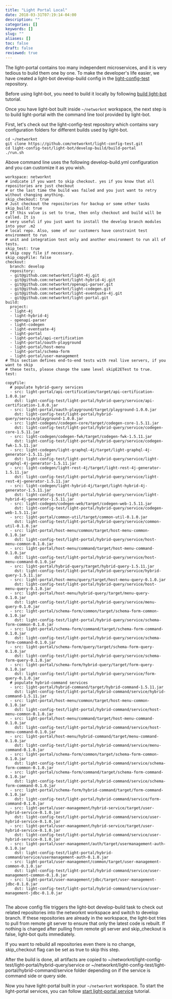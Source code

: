 ```yaml
---
title: "Light Portal Local"
date: 2018-03-31T07:19:14-04:00
description: ""
categories: []
keywords: []
slug: ""
aliases: []
toc: false
draft: false
reviewed: true
---
```


The light-portal contains too many independent microservices, and it is very tedious to build them one by one. To make the developer's life easier, we have created a light-bot develop-build config in the [light-config-test][] repository.

Before using light-bot, you need to build it locally by following [build light-bot][] tutorial. 

Once you have light-bot built inside `~/networknt` workspace, the next step is to build light-portal with the command line tool provided by light-bot. 

First, let's check out the light-config-test repository which contains vary configuration folders for different builds used by light-bot.

```
cd ~/networknt
git clone https://github.com/networknt/light-config-test.git
cd light-config-test/light-bot/develop-build/build-portal
./run.sh
```


Above command line uses the following develop-build.yml configuration and you can customize it as you wish.

```
workspace: networknt
# indicate if you want to skip checkout. yes if you know that all repositories are just checkout
# or the last time the build was failed and you just want to retry without changing anything.
skip_checkout: true
# Just checkout the repositories for backup or some other tasks
skip_build: true
# If this value is set to true, then only checkout and build will be called. It is
# very useful if you just want to install the develop branch modules into your .m2
# local repo. Also, some of our customers have constraint test environment to run
# unit and integration test only and another environment to run all of tests.
skip_test: true
# skip copy file if necessary.
skip_copyFile: false
checkout:
  branch: develop
  repository:
  - git@github.com:networknt/light-4j.git
  - git@github.com:networknt/light-hybrid-4j.git
  - git@github.com:networknt/openapi-parser.git
  - git@github.com:networknt/light-codegen.git
  - git@github.com:networknt/light-eventuate-4j.git
  - git@github.com:networknt/light-portal.git
build:
  project:
  - light-4j
  - light-hybrid-4j
  - openapi-parser
  - light-codegen
  - light-eventuate-4j
  - light-portal
  - light-portal/api-certification
  - light-portal/oauth-playground
  - light-portal/host-menu
  - light-portal/schema-form
  - light-portal/user-management
# This section defines end-to-end tests with real live servers, if you want to skip
# these tests, please change the same level skipE2ETest to true.
test:

copyFile:
  # populate hybrid-query services
  - src: light-portal/api-certification/target/api-certification-1.0.0.jar
    dst: light-config-test/light-portal/hybrid-query/service/api-certification-1.0.0.jar
  - src: light-portal/oauth-playground/target/playground-1.0.0.jar
    dst: light-config-test/light-portal/hybrid-query/service/playground-1.0.0.jar
  - src: light-codegen//codegen-core/target/codegen-core-1.5.11.jar
    dst: light-config-test/light-portal/hybrid-query/service/codegen-core-1.5.11.jar
  - src: light-codegen/codegen-fwk/target/codegen-fwk-1.5.11.jar
    dst: light-config-test/light-portal/hybrid-query/service/codegen-fwk-1.5.11.jar
  - src: light-codegen/light-graphql-4j/target/light-graphql-4j-generator-1.5.11.jar
    dst: light-config-test/light-portal/hybrid-query/service/light-graphql-4j-generator-1.5.11.jar
  - src: light-codegen/light-rest-4j/target/light-rest-4j-generator-1.5.11.jar
    dst: light-config-test/light-portal/hybrid-query/service/light-rest-4j-generator-1.5.11.jar
  - src: light-codegen/light-hybrid-4j/target/light-hybrid-4j-generator-1.5.11.jar
    dst: light-config-test/light-portal/hybrid-query/service/light-hybrid-4j-generator-1.5.11.jar
  - src: light-codegen/codegen-web/target/codegen-web-1.5.11.jar
    dst: light-config-test/light-portal/hybrid-query/service/codegen-web-1.5.11.jar
  - src: light-portal/common-util/target/common-util-0.1.0.jar
    dst: light-config-test/light-portal/hybrid-query/service/common-util-0.1.0.jar
  - src: light-portal/host-menu/common/target/host-menu-common-0.1.0.jar
    dst: light-config-test/light-portal/hybrid-query/service/host-menu-common-0.1.0.jar
  - src: light-portal/host-menu/command/target/host-menu-command-0.1.0.jar
    dst: light-config-test/light-portal/hybrid-query/service/host-menu-command-0.1.0.jar
  - src: light-portal/hybrid-query/target/hybrid-query-1.5.11.jar
    dst: light-config-test/light-portal/hybrid-query/service/hybrid-query-1.5.11.jar
  - src: light-portal/host-menu/query/target/host-menu-query-0.1.0.jar
    dst: light-config-test/light-portal/hybrid-query/service/host-menu-query-0.1.0.jar
  - src: light-portal/host-menu/hybrid-query/target/menu-query-0.1.0.jar
    dst: light-config-test/light-portal/hybrid-query/service/menu-query-0.1.0.jar
  - src: light-portal/schema-form/common/target/schema-form-common-0.1.0.jar
    dst: light-config-test/light-portal/hybrid-query/service/schema-form-common-0.1.0.jar
  - src: light-portal/schema-form/command/target/schema-form-command-0.1.0.jar
    dst: light-config-test/light-portal/hybrid-query/service/schema-form-command-0.1.0.jar
  - src: light-portal/schema-form/query/target/schema-form-query-0.1.0.jar
    dst: light-config-test/light-portal/hybrid-query/service/schema-form-query-0.1.0.jar
  - src: light-portal/schema-form/hybrid-query/target/form-query-0.1.0.jar
    dst: light-config-test/light-portal/hybrid-query/service/form-query-0.1.0.jar
  # populate hybrid-command services
  - src: light-portal/hybrid-command/target/hybrid-command-1.5.11.jar
    dst: light-config-test/light-portal/hybrid-command/service/hybrid-command-1.5.11.jar
  - src: light-portal/host-menu/common/target/host-menu-common-0.1.0.jar
    dst: light-config-test/light-portal/hybrid-command/service/host-menu-common-0.1.0.jar
  - src: light-portal/host-menu/command/target/host-menu-command-0.1.0.jar
    dst: light-config-test/light-portal/hybrid-command/service/host-menu-command-0.1.0.jar
  - src: light-portal/host-menu/hybrid-command/target/menu-command-0.1.0.jar
    dst: light-config-test/light-portal/hybrid-command/service/menu-command-0.1.0.jar
  - src: light-portal/schema-form/common/target/schema-form-common-0.1.0.jar
    dst: light-config-test/light-portal/hybrid-command/service/schema-form-common-0.1.0.jar
  - src: light-portal/schema-form/command/target/schema-form-command-0.1.0.jar
    dst: light-config-test/light-portal/hybrid-command/service/schema-form-command-0.1.0.jar
  - src: light-portal/schema-form/hybrid-command/target/form-command-0.1.0.jar
    dst: light-config-test/light-portal/hybrid-command/service/form-command-0.1.0.jar
  - src: light-portal/user-management/hybrid-service/target/user-hybrid-service-0.1.0.jar
    dst: light-config-test/light-portal/hybrid-command/service/user-hybrid-service-0.1.0.jar
  - src: light-portal/user-management/hybrid-service/target/user-hybrid-service-0.1.0.jar
    dst: light-config-test/light-portal/hybrid-command/service/user-hybrid-service-0.1.0.jar
  - src: light-portal/user-management/auth/target/usermanagement-auth-0.1.0.jar
    dst: light-config-test/light-portal/hybrid-command/service/usermanagement-auth-0.1.0.jar
  - src: light-portal/user-management/common/target/user-management-common-0.1.0.jar
    dst: light-config-test/light-portal/hybrid-command/service/user-management-common-0.1.0.jar
  - src: light-portal/user-management/jdbc/target/user-management-jdbc-0.1.0.jar
    dst: light-config-test/light-portal/hybrid-command/service/user-management-jdbc-0.1.0.jar


```


The above config file triggers the light-bot develop-build task to check out related repositories into the networknt workspace and switch to develop branch. If these repositories are already in the workspace, the light-bot tries to pull from remote git server to ensure that only the latest code is rebuilt. If nothing is changed after pulling from remote git server and skip_checkout is false, light-bot quits immediately. 

If you want to rebuild all repositories even there is no change, skip_checkout flag can be set as true to skip this step. 

After the build is done, all artifacts are copied to ~/networknt/light-config-test/light-portal/hybrid-query/service or ~/networknt/light-config-test/light-portal/hybrid-command/service folder depending on if the service is command side or query side. 

Now you have light-portal built in your `~/networknt` workspace. To start the light-portal services, you can follow [start light-portal service][] tutorial. 


[build light-bot]: /tutorial/bot/build-light-bot/
[start light-portal service]: /tutorial/portal/start-portal-service/
[light-config-test]: https://github.com/networknt/light-config-test/tree/master/light-bot/develop-build/build-portal

